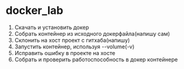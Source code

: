 # docker_lab

1) Скачать и установить докер
2) Собрать контейнер из исходного докерфайла(напишу сам)
3) Склонить на хост проект с гитхаба(напишу)
4) Запустить контейнер, используя --volume(-v)
5) Исправить ошибку в проекте на хосте
6) Собрать и проверить работоспособность в докер контейнере
